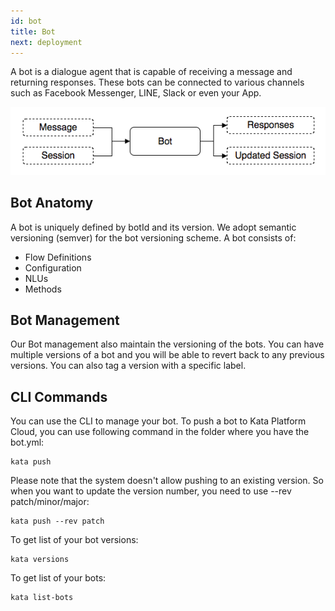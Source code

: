 ```yaml
---
id: bot
title: Bot
next: deployment
---
```


A bot is a dialogue agent that is capable of receiving a message and returning responses. These bots can be connected to various channels such as Facebook Messenger, LINE, Slack or even your App.

![Figure 1](./images/bot/figure-1.png)

## Bot Anatomy

A bot is uniquely defined by botId and its version. We adopt semantic versioning (semver) for the bot versioning scheme. A bot consists of:

- Flow Definitions
- Configuration
- NLUs
- Methods

## Bot Management

Our Bot management also maintain the versioning of the bots. You can have multiple versions of a bot and you will be able to revert back to any previous versions. You can also tag a version with a specific label.

## CLI Commands

You can use the CLI to manage your bot. To push a bot to Kata Platform Cloud, you can use following command in the folder where you have the bot.yml:

```
kata push
```

Please note that the system doesn't allow pushing to an existing version. So when you want to update the version number, you need to use --rev patch/minor/major:

```
kata push --rev patch
```

To get list of your bot versions:

```
kata versions
```

To get list of your bots:

```
kata list-bots
```
